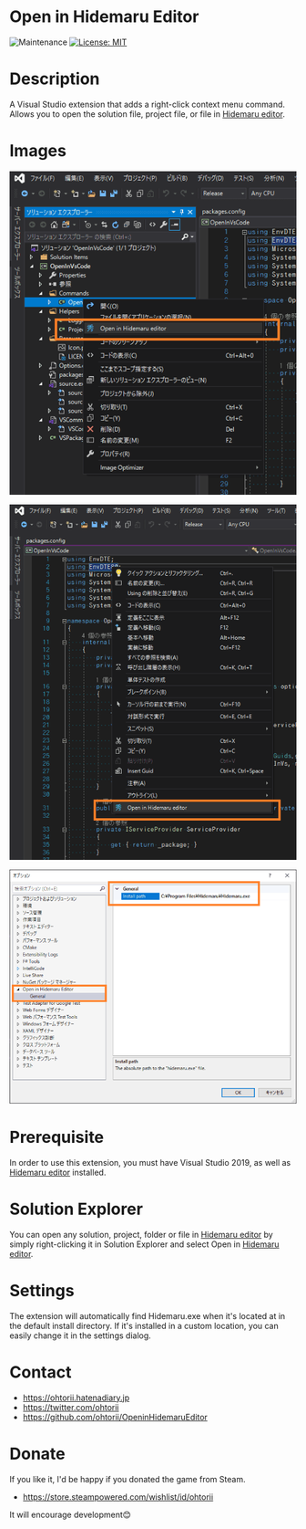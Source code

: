 # Open in Hidemaru Editor

![Maintenance](https://img.shields.io/maintenance/yes/2020.svg)
[![License: MIT](https://img.shields.io/badge/License-MIT-yellow.svg)](https://opensource.org/licenses/MIT)

# Description

A Visual Studio extension that adds a right-click context menu command. Allows you to open the solution file, project file, or file in [Hidemaru editor](https://hide.maruo.co.jp/index.html).

# Images

![explorer](images/explorer.png "explorer")

![file](images/file.png "file")

![option](images/option.png "option")

# Prerequisite

In order to use this extension, you must have Visual Studio 2019, as well as [Hidemaru editor](https://hide.maruo.co.jp/index.html) installed.

# Solution Explorer

You can open any solution, project, folder or file in [Hidemaru editor](https://hide.maruo.co.jp/index.html) by simply right-clicking it in Solution Explorer and select Open in [Hidemaru editor](https://hide.maruo.co.jp/index.html).

# Settings

The extension will automatically find Hidemaru.exe when it's located at in the default install directory. If it's installed in a custom location, you can easily change it in the settings dialog.

# Contact

- <https://ohtorii.hatenadiary.jp>
- <https://twitter.com/ohtorii>
- <https://github.com/ohtorii/OpeninHidemaruEditor>

# Donate

If you like it, I'd be happy if you donated the game from Steam.

- https://store.steampowered.com/wishlist/id/ohtorii

It will encourage development😊
